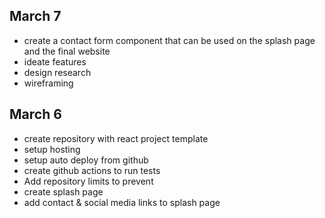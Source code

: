 ## March 7

- create a contact form component that can be used on the splash page and the final website
- ideate features
- design research
- wireframing

## March 6

- create repository with react project template
- setup hosting
- setup auto deploy from github
- create github actions to run tests
- Add repository limits to prevent
- create splash page
- add contact & social media links to splash page
